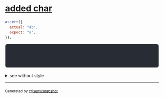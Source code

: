 # [added char](../../string.test.js#L89)

```js
assert({
  actual: "ab",
  expect: "a",
});
```

![img](throw.svg)

<details>
  <summary>see without style</summary>

```console
AssertionError: actual and expect are different

actual: "ab"
expect: "a"
```

</details>

---
<sub>
  Generated by <a href="https://github.com/jsenv/core/tree/main/packages/independent/snapshot">@jsenv/snapshot</a>
</sub>